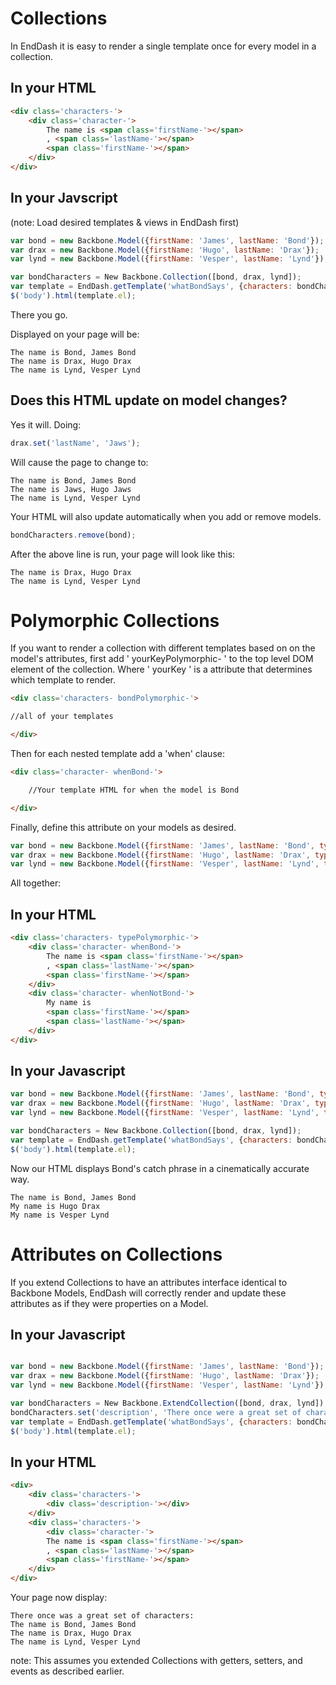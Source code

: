 Collections
===========



In EndDash it is easy to render a single template
once for every model in a collection.


## In your HTML


```html
<div class='characters-'>
	<div class='character-'>
		The name is <span class='firstName-'></span>
		, <span class='lastName-'></span>
		<span class='firstName-'></span>
	</div>
</div>
```


## In your Javscript



(note: Load desired templates & views in EndDash first)

```javascript
var bond = new Backbone.Model({firstName: 'James', lastName: 'Bond'});
var drax = new Backbone.Model({firstName: 'Hugo', lastName: 'Drax'});
var lynd = new Backbone.Model({firstName: 'Vesper', lastName: 'Lynd'});

var bondCharacters = New Backbone.Collection([bond, drax, lynd]);
var template = EndDash.getTemplate('whatBondSays', {characters: bondCharacters});
$('body').html(template.el);
```

There you go.

Displayed on your page will be:

```
The name is Bond, James Bond
The name is Drax, Hugo Drax
The name is Lynd, Vesper Lynd
```


## Does this HTML update on model changes?



Yes it will. Doing:

```javascript
drax.set('lastName', 'Jaws');
```

Will cause the page to change to:

```
The name is Bond, James Bond
The name is Jaws, Hugo Jaws
The name is Lynd, Vesper Lynd
```

Your HTML will also update automatically when you add
or remove models.

```javascript
bondCharacters.remove(bond);
```

After the above line is run, your page will look like this:

```
The name is Drax, Hugo Drax
The name is Lynd, Vesper Lynd
```


Polymorphic Collections
=======================

If you want to render a collection with different templates
based on on the model's attributes, first add ' yourKeyPolymorphic- ' to the top level DOM element
of the collection. Where ' yourKey ' is a attribute that determines which template to
render.

```html
<div class='characters- bondPolymorphic-'>

//all of your templates

</div>
```

Then for each nested template add a 'when' clause:

```html
<div class='character- whenBond-'>

	//Your template HTML for when the model is Bond

</div>
```

Finally, define this attribute on your models as desired.

```javascript
var bond = new Backbone.Model({firstName: 'James', lastName: 'Bond', type: 'Bond'});
var drax = new Backbone.Model({firstName: 'Hugo', lastName: 'Drax', type: 'notBond'});
var lynd = new Backbone.Model({firstName: 'Vesper', lastName: 'Lynd', type: 'notBond'});
```


All together:


## In your HTML

```html
<div class='characters- typePolymorphic-'>
	<div class='character- whenBond-'>
		The name is <span class='firstName-'></span>
		, <span class='lastName-'></span>
		<span class='firstName-'></span>
	</div>
	<div class='character- whenNotBond-'>
		My name is
		<span class='firstName-'></span>
		<span class='lastName-'></span>
	</div>
</div>
```


## In your Javascript

```javascript
var bond = new Backbone.Model({firstName: 'James', lastName: 'Bond', type: 'Bond'});
var drax = new Backbone.Model({firstName: 'Hugo', lastName: 'Drax', type: 'notBond'});
var lynd = new Backbone.Model({firstName: 'Vesper', lastName: 'Lynd', type: 'notBond'});

var bondCharacters = New Backbone.Collection([bond, drax, lynd]);
var template = EndDash.getTemplate('whatBondSays', {characters: bondCharacters});
$('body').html(template.el);
```

Now our HTML displays Bond's catch phrase in a cinematically accurate way.

```
The name is Bond, James Bond
My name is Hugo Drax 
My name is Vesper Lynd
```


Attributes on Collections
=========================



If you extend Collections to have an attributes interface identical
to Backbone Models, EndDash will correctly render and update these attributes
as if they were properties on a Model.

## In your Javascript


```javascript

var bond = new Backbone.Model({firstName: 'James', lastName: 'Bond'});
var drax = new Backbone.Model({firstName: 'Hugo', lastName: 'Drax'});
var lynd = new Backbone.Model({firstName: 'Vesper', lastName: 'Lynd'});

var bondCharacters = New Backbone.ExtendCollection([bond, drax, lynd]);
bondCharacters.set('description', 'There once were a great set of characters:');
var template = EndDash.getTemplate('whatBondSays', {characters: bondCharacters});
$('body').html(template.el);
```

## In your HTML


```html
<div>
	<div class='characters-'>
		<div class='description-'></div>
	</div>
	<div class='characters-'>
		<div class='character-'>
		The name is <span class='firstName-'></span>
		, <span class='lastName-'></span>
		<span class='firstName-'></span>
	</div>
</div>
```

Your page now display:

```
There once was a great set of characters:
The name is Bond, James Bond
The name is Drax, Hugo Drax
The name is Lynd, Vesper Lynd
```


note: This assumes you extended Collections with getters, setters, and 
events as described earlier.

